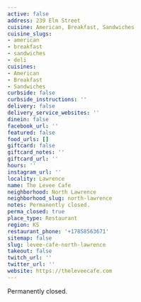```yaml
---
active: false
address: 239 Elm Street
cuisine: American, Breakfast, Sandwiches
cuisine_slugs:
- american
- breakfast
- sandwiches
- deli
cuisines:
- American
- Breakfast
- Sandwiches
curbside: false
curbside_instructions: ''
delivery: false
delivery_service_websites: ''
dinein: false
facebook_url: ''
featured: false
food_urls: []
giftcard: false
giftcard_notes: ''
giftcard_url: ''
hours: ''
instagram_url: ''
locality: Lawrence
name: The Levee Cafe
neighborhood: North Lawrence
neighborhood_slug: north-lawrence
notes: Permanently closed.
perma_closed: true
place_type: Restaurant
region: KS
restaurant_phone: '+17858563671'
sitemap: false
slug: levee-cafe-north-lawrence
takeout: false
twitch_url: ''
twitter_url: ''
website: https://theleveecafe.com
---
```


Permanently closed.